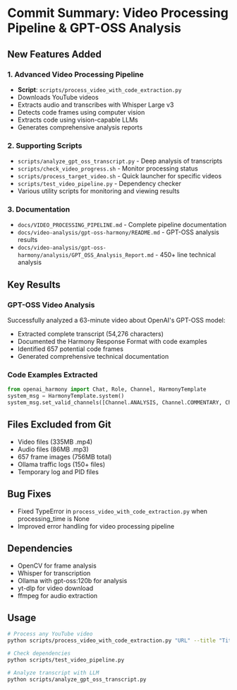 # Commit Summary: Video Processing Pipeline & GPT-OSS Analysis

## New Features Added

### 1. Advanced Video Processing Pipeline
- **Script**: `scripts/process_video_with_code_extraction.py`
- Downloads YouTube videos
- Extracts audio and transcribes with Whisper Large v3
- Detects code frames using computer vision
- Extracts code using vision-capable LLMs
- Generates comprehensive analysis reports

### 2. Supporting Scripts
- `scripts/analyze_gpt_oss_transcript.py` - Deep analysis of transcripts
- `scripts/check_video_progress.sh` - Monitor processing status
- `scripts/process_target_video.sh` - Quick launcher for specific videos
- `scripts/test_video_pipeline.py` - Dependency checker
- Various utility scripts for monitoring and viewing results

### 3. Documentation
- `docs/VIDEO_PROCESSING_PIPELINE.md` - Complete pipeline documentation
- `docs/video-analysis/gpt-oss-harmony/README.md` - GPT-OSS analysis results
- `docs/video-analysis/gpt-oss-harmony/analysis/GPT_OSS_Analysis_Report.md` - 450+ line technical analysis

## Key Results

### GPT-OSS Video Analysis
Successfully analyzed a 63-minute video about OpenAI's GPT-OSS model:
- Extracted complete transcript (54,276 characters)
- Documented the Harmony Response Format with code examples
- Identified 657 potential code frames
- Generated comprehensive technical documentation

### Code Examples Extracted
```python
from openai_harmony import Chat, Role, Channel, HarmonyTemplate
system_msg = HarmonyTemplate.system()
system_msg.set_valid_channels([Channel.ANALYSIS, Channel.COMMENTARY, Channel.FINAL])
```

## Files Excluded from Git
- Video files (335MB .mp4)
- Audio files (86MB .mp3)
- 657 frame images (756MB total)
- Ollama traffic logs (150+ files)
- Temporary log and PID files

## Bug Fixes
- Fixed TypeError in `process_video_with_code_extraction.py` when processing_time is None
- Improved error handling for video processing pipeline

## Dependencies
- OpenCV for frame analysis
- Whisper for transcription
- Ollama with gpt-oss:120b for analysis
- yt-dlp for video download
- ffmpeg for audio extraction

## Usage
```bash
# Process any YouTube video
python scripts/process_video_with_code_extraction.py "URL" --title "Title"

# Check dependencies
python scripts/test_video_pipeline.py

# Analyze transcript with LLM
python scripts/analyze_gpt_oss_transcript.py
```